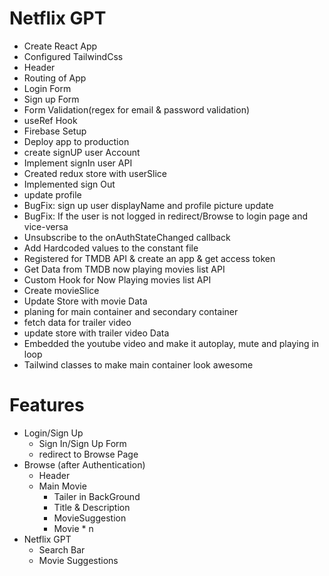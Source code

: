 # Netflix GPT
- Create React App
- Configured TailwindCss 
- Header
- Routing of App
- Login Form
- Sign up Form
- Form Validation(regex for email & password validation)
- useRef Hook
- Firebase Setup
- Deploy app to production
- create signUP user Account
- Implement signIn user API
- Created redux store with userSlice
- Implemented sign Out 
- update profile
- BugFix: sign up user displayName and profile picture update
- BugFix: If the user is not logged  in redirect/Browse to login page and vice-versa
- Unsubscribe to the onAuthStateChanged callback
- Add Hardcoded values to the constant file
- Registered for TMDB API & create an app & get access token
- Get Data from TMDB now playing movies list API  
- Custom Hook for Now Playing movies list API
- Create movieSlice
- Update Store with movie Data
- planing for main container and secondary container 
- fetch data for trailer video
- update store with trailer video Data
- Embedded the youtube video and make it autoplay, mute and playing in loop
- Tailwind classes to make main container look awesome
# Features
- Login/Sign Up
    - Sign In/Sign Up Form
    - redirect to Browse Page
- Browse (after Authentication)
    - Header
    - Main Movie
        - Tailer in BackGround
        - Title & Description
        - MovieSuggestion
        - Movie * n       
- Netflix GPT
    - Search Bar
    - Movie Suggestions